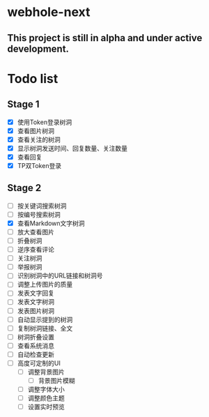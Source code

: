 # webhole-next

## This project is still in alpha and under active development.

# Todo list

## Stage 1
- [x] 使用Token登录树洞
- [x] 查看图片树洞
- [x] 查看关注的树洞
- [x] 显示树洞发送时间、回复数量、关注数量
- [x] 查看回复
- [x] TP双Token登录

## Stage 2
- [ ] 按关键词搜索树洞
- [ ] 按编号搜索树洞
- [x] 查看Markdown文字树洞
- [ ] 放大查看图片
- [ ] 折叠树洞
- [ ] 逆序查看评论
- [ ] 关注树洞
- [ ] 举报树洞
- [ ] 识别树洞中的URL链接和树洞号
- [ ] 调整上传图片的质量
- [ ] 发表文字回复
- [ ] 发表文字树洞
- [ ] 发表图片树洞
- [ ] 自动显示提到的树洞
- [ ] 复制树洞链接、全文
- [ ] 树洞折叠设置
- [ ] 查看系统消息
- [ ] 自动检查更新
- [ ] 高度可定制的UI
  - [ ] 调整背景图片
    - [ ] 背景图片模糊
  - [ ] 调整字体大小
  - [ ] 调整颜色主题
  - [ ] 设置实时预览
